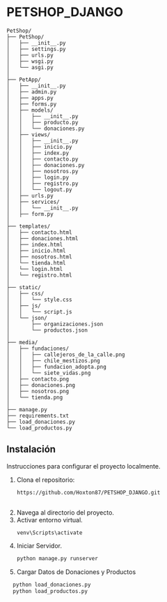 # PETSHOP_DJANGO

```
PetShop/
├── PetShop/
│   ├── __init__.py
│   ├── settings.py
│   ├── urls.py
│   ├── wsgi.py
│   └── asgi.py
│
├── PetApp/
│   ├── __init__.py
│   ├── admin.py
│   ├── apps.py
│   ├── forms.py
│   ├── models/
│   │   ├── __init__.py
│   │   ├── producto.py
│   │   └── donaciones.py
│   ├── views/
│   │   ├── __init__.py
│   │   ├── inicio.py
│   │   ├── index.py
│   │   ├── contacto.py
│   │   ├── donaciones.py
│   │   ├── nosotros.py
│   │   ├── login.py
│   │   ├── registro.py
│   │   └── logout.py
│   ├── urls.py
│   ├── services/
│   │   └── __init__.py
│   ├── form.py
│
├── templates/
│   ├── contacto.html
│   ├── donaciones.html
│   ├── index.html
│   ├── inicio.html
│   ├── nosotros.html
│   └── tienda.html
│   └── login.html
│   └── registro.html
│
├── static/
│   ├── css/
│   │   └── style.css
│   ├── js/
│   │   └── script.js
│   └── json/
│       ├── organizaciones.json
│       └── productos.json
│
├── media/
│   ├── fundaciones/
│   │   ├── callejeros_de_la_calle.png
│   │   ├── chile_mestizos.png
│   │   ├── fundacion_adopta.png
│   │   └── siete_vidas.png
│   ├── contacto.png
│   ├── donaciones.png
│   ├── nosotros.png
│   └── tienda.png
│
├── manage.py
├── requirements.txt
├── load_donaciones.py
└── load_productos.py
```

## Instalación

Instrucciones para configurar el proyecto localmente.

1. Clona el repositorio:
   ```bash
   https://github.com/Hoxton87/PETSHOP_DJANGO.git
  

2. Navega al directorio del proyecto.
3. Activar entorno virtual.
   ```bash
   venv\Scripts\activate
4. Iniciar Servidor.
   ```bash
   python manage.py runserver
5. Cargar Datos de Donaciones y Productos
 ```bash
   python load_donaciones.py
   python load_productos.py





